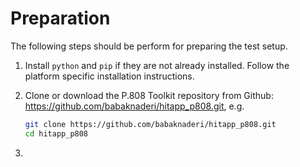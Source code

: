 # Preparation

The following steps should be perform for preparing the test setup.

1. Install `python` and `pip` if they are not already installed. Follow the platform specific installation instructions.

1. Clone or download the P.808 Toolkit repository from Github: https://github.com/babaknaderi/hitapp_p808.git, e.g.

    ```bash
    git clone https://github.com/babaknaderi/hitapp_p808.git
    cd hitapp_p808
    ```

1. 